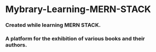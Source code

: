# Mybrary-Learning-MERN-STACK
### Created while learning MERN STACK.
### A platform for the exhibition of various books and their authors.

